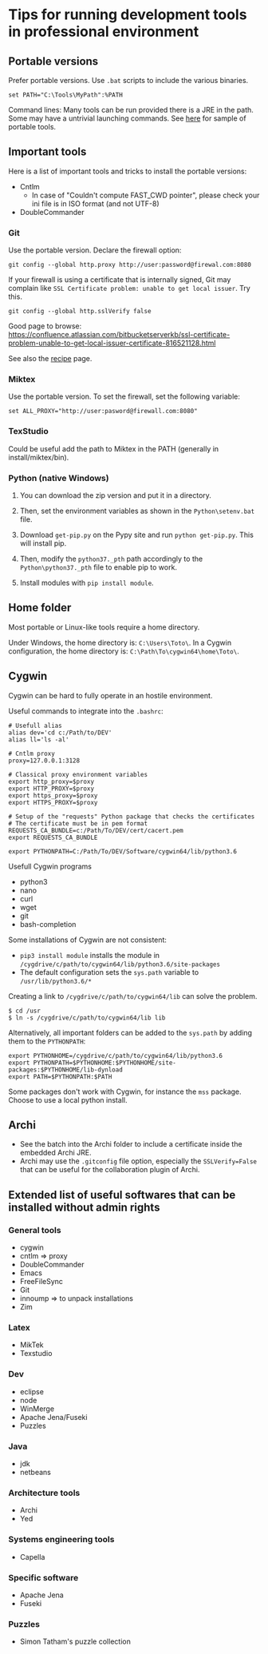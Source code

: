 # Tips for running development tools in professional environment

## Portable versions

Prefer portable versions. Use ```.bat``` scripts to include the various binaries.

```
set PATH="C:\Tools\MyPath":%PATH
```

Command lines: Many tools can be run provided there is a JRE in the path. Some may have a untrivial launching commands. See [here](https://github.com/orey/stuff/tree/master/Configuration-Windows/CommandLineNoInstall) for sample of portable tools.

## Important tools

Here is a list of important tools and tricks to install the portable versions:

  * Cntlm
    * In case of "Couldn't compute FAST_CWD pointer", please check your ini file is in ISO format (and not UTF-8)
  * DoubleCommander

### Git

Use the portable version. Declare the firewall option:

```
git config --global http.proxy http://user:password@firewal.com:8080
```

If your firewall is using a certificate that is internally signed, Git may complain like ```SSL Certificate problem: unable to get local issuer```. Try this.

```
git config --global http.sslVerify false
```

Good page to browse: https://confluence.atlassian.com/bitbucketserverkb/ssl-certificate-problem-unable-to-get-local-issuer-certificate-816521128.html

See also the [recipe](https://github.com/orey/stuff/tree/master/Configuration-Windows/Recipes) page.

### Miktex

Use the portable version. To set the firewall, set the following variable:

```
set ALL_PROXY="http://user:pasword@firewall.com:8080"
```

### TexStudio

Could be useful add the path to Miktex in the PATH (generally in install/miktex/bin).

### Python (native Windows)

1. You can download the zip version and put it in a directory.

2. Then, set the environment variables as shown in the `Python\setenv.bat` file.

3. Download `get-pip.py` on the Pypy site and run `python get-pip.py`. This will install pip.

4. Then, modify the `python37._pth` path accordingly to the `Python\python37._pth` file to enable pip to work.

5. Install modules with `pip install module`.

## Home folder

Most portable or Linux-like tools require a home directory.

Under Windows, the home directory is: `C:\Users\Toto\`. In a Cygwin configuration, the home directory is: `C:\Path\To\cygwin64\home\Toto\`.

## Cygwin

Cygwin can be hard to fully operate in an hostile environment.

Useful commands to integrate into the `.bashrc`:

```
# Usefull alias
alias dev='cd c:/Path/to/DEV'
alias ll='ls -al'

# Cntlm proxy
proxy=127.0.0.1:3128

# Classical proxy environment variables
export http_proxy=$proxy
export HTTP_PROXY=$proxy
export https_proxy=$proxy
export HTTPS_PROXY=$proxy

# Setup of the "requests" Python package that checks the certificates
# The certificate must be in pem format
REQUESTS_CA_BUNDLE=c:/Path/To/DEV/cert/cacert.pem
export REQUESTS_CA_BUNDLE

export PYTHONPATH=C:/Path/To/DEV/Software/cygwin64/lib/python3.6
```

Usefull Cygwin programs

  * python3
  * nano
  * curl
  * wget
  * git
  * bash-completion

Some installations of Cygwin are not consistent:

  * `pip3 install module` installs the module in `/cygdrive/c/path/to/cygwin64/lib/python3.6/site-packages`
  * The default configuration sets the `sys.path` variable to `/usr/lib/python3.6/*`

Creating a link to `/cygdrive/c/path/to/cygwin64/lib` can solve the problem.

```
$ cd /usr
$ ln -s /cygdrive/c/path/to/cygwin64/lib lib
```

Alternatively, all important folders can be added to the `sys.path` by adding them to the `PYTHONPATH`:

```
export PYTHONHOME=/cygdrive/c/path/to/cygwin64/lib/python3.6
export PYTHONPATH=$PYTHONHOME:$PYTHONHOME/site-packages:$PYTHONHOME/lib-dynload
export PATH=$PYTHONPATH:$PATH

```

Some packages don't work with Cygwin, for instance the `mss` package. Choose to use a local python install.

## Archi

  * See the batch into the Archi folder to include a certificate inside the embedded Archi JRE.
  * Archi may use the `.gitconfig` file option, especially the `SSLVerify=False` that can be useful for the collaboration plugin of Archi.

## Extended list of useful softwares that can be installed without admin rights

### General tools

  * cygwin
  * cntlm => proxy
  * DoubleCommander
  * Emacs
  * FreeFileSync
  * Git
  * innoump => to unpack installations
  * Zim

### Latex

  * MikTek
  * Texstudio

### Dev

  * eclipse
  * node
  * WinMerge
  * Apache Jena/Fuseki
  * Puzzles

### Java

  * jdk
  * netbeans
  
### Architecture tools
  
  * Archi
  * Yed
  
### Systems engineering tools

  * Capella
  
### Specific software
  
  * Apache Jena
  * Fuseki

### Puzzles

  * Simon Tatham's puzzle collection

